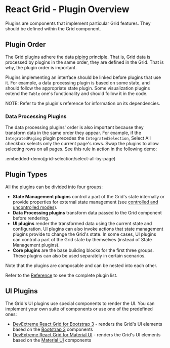 # React Grid - Plugin Overview

Plugins are components that implement particular Grid features. They should be defined within the Grid component. 

## Plugin Order

The Grid plugins adhere the data [piping](https://en.wikipedia.org/wiki/Pipeline_(computing)) principle. That is, Grid data is processed by plugins in the same order, they are defined in the Grid. That is why, the plugin order is important.

Plugins implementing an interface should be linked before plugins that use it. For example, a data processing plugin is based on some state, and should follow the appropriate state plugin. Some visualization plugins extend the `Table` one's functionality and should follow it in the code.

NOTE: Refer to the plugin's reference for information on its dependencies.

### Data Processing Plugins

The data processing plugins' order is also important because they transform data in the same order they appear. For example, if the `IntegratedPaging` plugin precedes the `IntegratedSelection`, Select All checkbox selects only the current page's rows. Swap the plugins to allow selecting rows on all pages. See this rule in action in the following demo:

.embedded-demo(grid-selection/select-all-by-page)

## Plugin Types

All the plugins can be divided into four groups:

- **State Management plugins** control a part of the Grid's state internally or provide properties for external state management (see [controlled and uncontrolled modes](controlled-and-uncontrolled-modes.md)).
- **Data Processing plugins** transform data passed to the Grid component before rendering.
- **UI plugins** render the transformed data using the current state and configuration. UI plugins can also invoke actions that state management plugins provide to change the Grid's state. In some cases, UI plugins can control a part of the Grid state by themselves (instead of State Management plugins).
- **Core plugins** are the base building blocks for the first three groups. These plugins can also be used separately in certain scenarios.

Note that the plugins are composable and can be nested into each other.

Refer to the [Reference](../reference/grid.md) to see the complete plugin list.

## UI Plugins

The Grid's UI plugins use special components to render the UI. You can implement your own suite of components or use one of the predefined ones:

- [DevExtreme React Grid for Bootstrap 3](https://github.com/DevExpress/devextreme-reactive/tree/master/packages/dx-react-grid-bootstrap3/) - renders the Grid's UI elements based on the [Bootstrap 3](http://getbootstrap.com/) components
- [DevExtreme React Grid for Material UI](https://github.com/DevExpress/devextreme-reactive/tree/master/packages/dx-react-grid-material-ui) - renders the Grid's UI elements based on the [Material UI](http://www.material-ui.com) components
